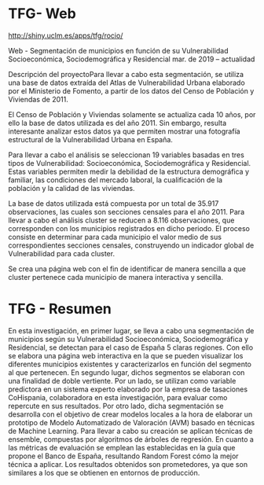 # TFG- Web

http://shiny.uclm.es/apps/tfg/rocio/

Web - Segmentación de municipios en función de su Vulnerabilidad Socioeconómica, Sociodemográfica y Residencial
mar. de 2019 – actualidad

Descripción del proyectoPara llevar a cabo esta segmentación, se utiliza una base de datos extraída del Atlas de Vulnerabilidad Urbana elaborado por el Ministerio de Fomento, a partir de los datos del Censo de Población y Viviendas de 2011.

El Censo de Población y Viviendas solamente se actualiza cada 10 años, por ello la base de datos utilizada es del año 2011. Sin embargo, resulta interesante analizar estos datos ya que permiten mostrar una fotografía estructural de la Vulnerabilidad Urbana en España.

Para llevar a cabo el análisis se seleccionan 19 variables basadas en tres tipos de Vulnerabilidad: Socioeconómica, Sociodemográfica y Residencial. Estas variables permiten medir la debilidad de la estructura demográfica y familiar, las condiciones del mercado laboral, la cualificación de la población y la calidad de las viviendas.

La base de datos utilizada está compuesta por un total de 35.917 observaciones, las cuales son secciones censales para el año 2011. Para llevar a cabo el análisis cluster se reducen a 8.116 observaciones, que corresponden con los municipios registrados en dicho periodo. El proceso consiste en determinar para cada municipio el valor medio de sus correspondientes secciones censales, construyendo un indicador global de Vulnerabilidad para cada cluster.

Se crea una página web con el fin de identificar de manera sencilla a que cluster pertenece cada municipio de manera interactiva y sencilla.


# TFG - Resumen

En esta investigación, en primer lugar, se lleva a cabo una segmentación de municipios según su Vulnerabilidad Socioeconómica, Sociodemográfica y Residencial, se detectan para el caso de España 5 claras regiones. Con ello se elabora una página web interactiva en la que se pueden visualizar los diferentes municipios existentes y caracterizarlos en función del segmento al que pertenecen.
En segundo lugar, dichos segmentos se elaboran con una finalidad de doble vertiente. Por un lado, se utilizan como variable predictora en un sistema experto elaborado por la empresa de tasaciones CoHispania, colaboradora en esta investigación, para evaluar como repercute en sus resultados. Por otro lado, dicha segmentación se desarrolla con el objetivo de crear modelos locales a la hora de elaborar un prototipo de Modelo Automatizado de Valoración (AVM) basado en técnicas de Machine Learning.
Para llevar a cabo su creación se aplican técnicas de ensemble, compuestas por algoritmos de árboles de regresión. En cuanto a las métricas de evaluación se emplean las establecidas en la guía que propone el Banco de España, resultando Random Forest cómo la mejor técnica a aplicar. Los resultados obtenidos son prometedores, ya que son similares a los que se obtienen en entornos de producción.
